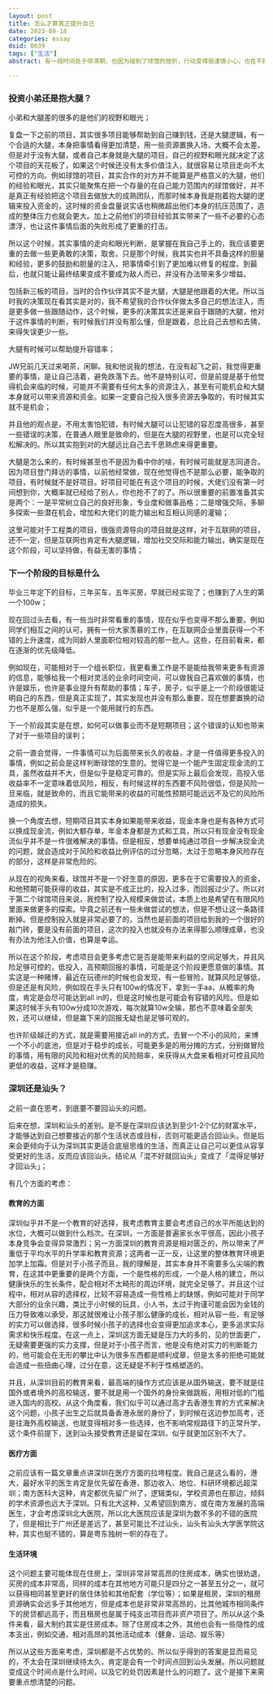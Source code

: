 ```yaml
---
layout: post
title: 怎么才算真正提升自己
date: 2023-09-18
categories: essay
dsid: 0039
tags: ["生活"]
abstract: 有一段时间处于停滞期，也因为碰到了球馆的挫折，行动变得很谨慎小心，也在不断复盘之前的决策，以及寻找新的机会，在这个过程看一些书，交流一些讨论，包括自己的一些体验，记录下来

---
```


### 投资小弟还是抱大腿？

小弟和大腿差的很多的是他们的视野和眼光；

复盘一下之前的项目，其实很多项目能够帮助到自己赚到钱，还是大腿逻辑，有一个合适的大腿，本身把事情看得更加清楚，用一些资源置换入场，大概不会太差。但是对于没有大腿，或者自己本身就是大腿的项目，自己的视野和眼光就决定了这个项目的天花板了，如果这个时候还没有太多价值注入，就很容易让项目走向不太可控的方向。例如球馆的项目，其实合作的对方并不能算是严格意义的大腿，他们的经验和眼光，其实只能聚焦在把一个存量的在自己能力范围内的球馆做好，并不是真正有经验把这个项目去做放大的成熟团队，而那时候本身我是抱着抱大腿的逻辑来投入资金的，这时候的资金盘量说实话也稍微超出他们本身的抗压范围了，造成的整体压力也就会更大。加上之前他们的项目经验其实带来了一些不必要的心态漂浮，也让这件事情后面的失败形成了更重的打击。

所以这个时候，其实事情的走向和眼光判断，是掌握在我自己手上的，我应该要更重的去做一些更勇敢的决策，取舍。只是那个时候，我其实也并不具备这样的胆量和经验，更多的鼓励和胆量的注入，把事情牵引到了更加难以修复的程度。到最后，也就只能让最终结果变成不要成为敌人而已，并没有办法带来多少增益。

包括新三板的项目，当时的合作伙伴其实不是大腿，大腿是他跟着的大佬。所以当时我的决策现在看其实是对的，我不希望我的合作伙伴做太多自己的想法注入，而是更多做一些跟随动作，这个时候，更多的决策其实还是来自于跟随的大腿，他对于这件事情的判断，有时候我们并没有那么懂，但是跟着，总比自己去想和去猜，来得失误更少一些。

大腿有时候可以帮助提升容错率；

JW兄前几天过来喝茶，闲聊。我和他说我的想法，在没有起飞之前，我觉得更重要的事情，是让自己活着，避免跌落下去。他不是特别认可，但是前提是基于他觉得机会来临的时候，可能并不需要有任何太多的资源注入，甚至有可能机会和大腿本身就可以带来资源和资金。如果一定要自己投入很多资源去争取的，有时候其实就不是机会；

并且他的观点是，不用太害怕犯错，有时候大腿可以让犯错的容忍度高很多，甚至一些错误的决策，在普通人眼里是致命的，但是在大腿的视野里，也是可以完全轻松解决的。所以其实抱到对的大腿远比自己去千思熟虑来得更重要。

大腿是怎么来的，有时候甚至也不是因为看中你的啥，有时候可能就是志同道合。因为项目登门拜访的事情，以前他经常做，现在他觉得也不是那么必要，能争取的项目，有时候就不是好项目。好项目可能在有这个项目的时候，大佬们没有第一时间想到你，大概率就已经给了别人，你也抢不了的了。所以很重要的前置准备其实是两个：一是平常树立自己的良好形象，专业度和做事品格；二是增强交际，多聊多探索一些潜在机会，增加和大佬们的能力输出和互相认同感的灌输；

这里可能对于工程类的项目，很强资源导向的项目就是这样，对于互联网的项目，还不一定，但是互联网也肯定有大腿逻辑，增加社交交际和能力输出，确实是现在这个阶段，可以坚持做，有益无害的事情；

### 下一个阶段的目标是什么

毕业三年定下的目标，三年买车，五年买房，早就已经实现了；也赚到了人生的第一个100w；

现在回过头去看，有一些当时非常看重的事情，现在似乎也变得不那么重要。例如同学们相互之间的认可，拥有一份大家羡慕的工作，在互联网企业里面获得一个不错的上升速度，成为同龄人里面职位相对较高的那一批人。这些，在目前看来，都在逐渐的优先级降低。

例如现在，可能相对于一个组长职位，我更看重工作是不是能给我带来更多有资源的信息，能够给我一个相对灵活的业余时间空间，可以做我自己喜欢做的事情，也许是娱乐，也许是事业提升有帮助的事情；车子，房子，似乎是上一个阶段很能证明自己的东西，但是真正实现了，其实发现也并没有那么重要，现在想要置换的动力也不是那么强，似乎是一个能用就行的东西。

下一个阶段其实是在想，如何可以做事业而不是短期项目；这个错误的认知也带来了对于一些项目的误判；

之前一直会觉得，一件事情可以为后面带来长久的收益，才是一件值得更多投入的事情，例如之前会是这样判断球馆的生意的。觉得它是一个能产生固定现金流的工具，虽然收益并不大，但是似乎是稳定可靠的。但是实际上最后会发现，高投入低收益率不一定意味着低风险，相反，有时候这样的东西要不风险很低，但是风险一旦来临，就是致命的，而且它能带来的收益的可能性预期可能远远不及它的风险所造成的损失。

换一个角度去想，短期项目其实本身如果能带来收益，现金本身也是有各种方式可以换成现金流，例如大额存单，年金本身都是方式和工具，所以只有现金没有现金流似乎并不是一件很难解决的事情。但是相反，想要单纯通过项目一步解决现金流的问题，就会造成对于风险和收益比例评估的过分忽略，太过于忽略本身风险存在的部分，这样是非常危险的。

从现在的视角来看，球馆并不是一个好生意的原因，更多在于它需要投入的资金，和他预期可能获得的收益，其实是不成正比的，投入过多，而回报过少了。所以对于第二个球馆项目来说，我控制了投入规模来做尝试，本质上也是希望在有限风险里面来做更多的探索。毕竟之前还有一些未做尝试的想法，但是不想让这一条路径断掉。但是控制投入就是非常必要了的，当然也是前面的项目给到我的一个很好的敲门砖，要是没有前面的项目，这次的投入也就没有办法来得那么顺理成章，也没有办法为他注入价值，也算是幸运。

所以在这个阶段，考虑项目会更多考虑它是否是能带来利益的空间足够大，并且风险足够可控的，低投入，高预期回报的事情，可能是这个阶段更愿意做的事情。其实这是一种赌博，最近在玩德州的时候也会发现，有一些冒险，就算风险足够低，但是还是有风险，例如现在手头只有100w的情况下，拿到一手aa，从概率的角度，肯定是会尽可能达到all in的，但是这时候也是可能会有容错的风险。但是如果这时候手头有100w分成10次游戏，每次就算10w全输，那也不意味着全部失败，还可以继续，但是赢下来的回报无疑也是足够可观的。

也许阶级越迁的方式，就是需要用接近all in的方式，去冒一个不小的风险，来博一个不小的底池，但是对于稳步的成长，可能更多是的用分摊的方式，分别做冒险的事情，用有限的风险和相对优秀的风险赔率，来获得从大盘来看相对可控且风险更低的收益，这样才是稳赚。

### 深圳还是汕头？

之前一直在思考，到底要不要回汕头的问题。

后来在想，深圳和汕头的差别。是不是在深圳应该达到至少1-2个亿的财富水平，才能够达到自己想要接近的那个生活状态或目标，否则可能更适合回汕头。但是后来会更倾向于认为深圳其实更适合底层思维的生活，而真正让自己可以更佳从容享受更好的生活，反而应该回汕头。结论从「混不好就回汕头」变成了「混得足够好才回汕头」；

有几个方面的考虑：

#### 教育的方面

深圳似乎并不是一个教育的好选择，我考虑教育主要会考虑自己的水平所能达到的水位，大概可以做到什么档次。在深圳，一方面是普遍家长水平很高，因此小孩子本身竞争会变得异常激烈；另一方面深圳的教育资源是相对匮乏的，所以带来了严重低于平均水平的升学率和教育资源；这两者一正一反，让这里的整体教育环境更加学上加霜。但是对于小孩子而且，我的理解是，其实本身并不需要多么尖端的教育，在这其中更重要的是两个方面，一个是性格的形成，一个是人格的建立，所以健康快乐的生长条件，配合相对不太畸形的周边环境，就完全足够了。并且这个过程中，相对从容的选择权，比较不容易造成一些性格上的缺憾，例如可能对于同学大部分的业余兴趣，类比于小时候的玩具，小人书，太过于拘谨可能会因为金钱的压力导致难以承受，那这就很难让小孩子那么健康的成长，相对从容一些，有足够的实力可以做选择，很多时候小孩子的选择也会变得更加追求本心，更多追求实际需求和快乐程度。在这一点上，深圳这方面无疑是压力大的多的，见的世面更广，无疑需要更强的实力支撑，但是对于小孩子而言，他是没有绝对实力的判断能力的，他可能会在无形的攀比中认为很多东西都是顺利成章，但是太多的拒绝可能就会造成一些扭曲心理，过分在意，这无疑是不利于性格塑造的。

并且，从深圳目前的教育来看，最高端的操作方式应该是从国外输送，要不就是往国外或者境外的高校输送，要不就是用一个国外的身份来做跳板，用相对低的门槛进入国内的高校。从这个角度看，我们似乎可以通过高才去香港生育的方式来解决这个问题，小孩子出生之后就具备香港永居的身份了，到时候在这边参加高考，还是往海外高校输送，也就变得相对多一些选择，也不影响常规路径下的正常升学，这个条件前提下，送到汕头接受教育还是留在深圳，似乎就更加区别不大了。

#### 医疗方面

之前应该有一篇文章重点讲深圳在医疗方面的拉垮程度。我自己是这么看的，港大，最好水平的医生肯定是优先留在香港，那边收入、地位、科研环境都远超深圳；南方医科大这种，肯定都优先留广州了，逻辑类似，学校资源也在那边，倾斜的学术资源也远大于深圳。只有北大这种，又希望回到南方，或在南方发展的高端医生，才会考虑深圳北大医院，所以北大医院应该是深圳为数不多的不错的医院了，但是相比于广州还是差远了，甚至可能比不过汕头，汕头有汕头大学医学院这种，其实也挺不错的，算是粤东独树一帜的存在了。

#### 生活环境

这个问题主要可能体现在住房上，深圳非常非常高昂的住房成本，确实也很劝退，买房的成本非常高，同样的成本在其他地方可能只是四分之一甚至五分之一，就可以获得相同甚至更好的居住体验和其他配套（学位等）；如果是租房，深圳的租房资源确实会远多于其他地方，但是成本也是非常非常高昂的，比其他城市相同条件下的房贷都远高于，而且租房也是属于纯支出项目而非资产项目了。所以从这个条件来看，最大制约其实是住房成本。除了住房成本之外，其他也会有一些隐性的成本支出，例如交通，相对高昂的其他活动成本（健身、运动、娱乐等）

所以从这些方面来考虑，深圳都是不占优势的。所以似乎得到的答案是显而易见的，不太会在深圳继续待太久，肯定是会有一个时间点回到汕头发展。所以问题就变成这个时间点是什么时间，以及它的处罚因素是什么的问题了。这个是接下来需要重点想清楚的问题。
